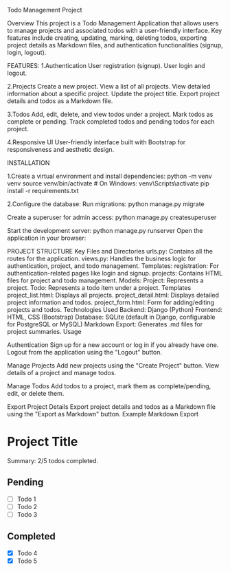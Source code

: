 Todo Management Project

Overview
This project is a Todo Management Application that allows users to manage projects and associated todos with a user-friendly interface. Key features include creating, updating, marking, deleting todos, exporting project details as Markdown files, and authentication functionalities (signup, login, logout).

FEATURES:
1.Authentication
User registration (signup).
User login and logout.

2.Projects
Create a new project.
View a list of all projects.
View detailed information about a specific project.
Update the project title.
Export project details and todos as a Markdown file.

3.Todos
Add, edit, delete, and view todos under a project.
Mark todos as complete or pending.
Track completed todos and pending todos for each project.

4.Responsive UI
User-friendly interface built with Bootstrap for responsiveness and aesthetic design.

INSTALLATION

1.Create a virtual environment and install dependencies:
python -m venv venv
source venv/bin/activate  # On Windows: venv\Scripts\activate
pip install -r requirements.txt

2.Configure the database:
Run migrations:
python manage.py migrate

Create a superuser for admin access:
python manage.py createsuperuser

Start the development server:
python manage.py runserver
Open the application in your browser:

PROJECT STRUCTURE
Key Files and Directories
urls.py: Contains all the routes for the application.
views.py: Handles the business logic for authentication, project, and todo management.
Templates:
registration: For authentication-related pages like login and signup.
projects: Contains HTML files for project and todo management.
Models:
Project: Represents a project.
Todo: Represents a todo item under a project.
Templates
project_list.html: Displays all projects.
project_detail.html: Displays detailed project information and todos.
project_form.html: Form for adding/editing projects and todos.
Technologies Used
Backend: Django (Python)
Frontend: HTML, CSS (Bootstrap)
Database: SQLite (default in Django, configurable for PostgreSQL or MySQL)
Markdown Export: Generates .md files for project summaries.
Usage

Authentication
Sign up for a new account or log in if you already have one.
Logout from the application using the "Logout" button.

Manage Projects
Add new projects using the "Create Project" button.
View details of a project and manage todos.

Manage Todos
Add todos to a project, mark them as complete/pending, edit, or delete them.

Export Project Details
Export project details and todos as a Markdown file using the "Export as Markdown" button.
Example Markdown Export

# Project Title

Summary: 2/5 todos completed.

## Pending
- [ ] Todo 1
- [ ] Todo 2
- [ ] Todo 3

## Completed
- [x] Todo 4
- [x] Todo 5

